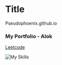 # Title
Pseudophoenix.github.io
### My Portfolio - Alok

[Leetcode](https://leetcode.com/u/pseudophoenix/)

![My Skills](https://skillicons.dev/icons?i=js,html,css,flask,django,linkedin,opencv,pytorch)
